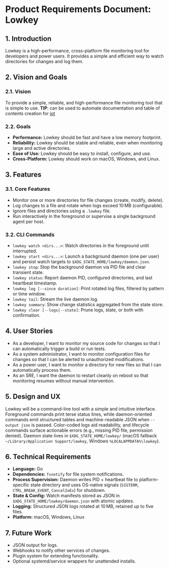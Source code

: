 # Product Requirements Document: Lowkey

## 1. Introduction

Lowkey is a high-performance, cross-platform file monitoring tool for developers and power users. It provides a simple and efficient way to watch directories for changes and log them.

## 2. Vision and Goals

### 2.1. Vision

To provide a simple, reliable, and high-performance file monitoring tool that is simple to use. **TIP**: can be used to automate documentation and table of contents creation for [jot](https://github.com/onedusk/jot)

### 2.2. Goals

*   **Performance:** Lowkey should be fast and have a low memory footprint.
*   **Reliability:** Lowkey should be stable and reliable, even when monitoring large and active directories.
*   **Ease of Use:** Lowkey should be easy to install, configure, and use.
*   **Cross-Platform:** Lowkey should work on macOS, Windows, and Linux.

## 3. Features

### 3.1. Core Features

*   Monitor one or more directories for file changes (create, modify, delete).
*   Log changes to a file and rotate when logs exceed 10 MB (configurable).
*   Ignore files and directories using a `.lowkey` file.
*   Run interactively in the foreground or supervise a single background agent per host.

### 3.2. CLI Commands

*   `lowkey watch <dirs...>`: Watch directories in the foreground until interrupted.
*   `lowkey start <dirs...>`: Launch a background daemon (one per user) and persist watch targets to `$XDG_STATE_HOME/lowkey/daemon.json`.
*   `lowkey stop`: Stop the background daemon via PID file and clear transient state.
*   `lowkey status`: Report daemon PID, configured directories, and last heartbeat timestamp.
*   `lowkey log [--since duration]`: Print rotated log files, filtered by pattern or time window.
*   `lowkey tail`: Stream the live daemon log.
*   `lowkey summary`: Show change statistics aggregated from the state store.
*   `lowkey clear [--logs|--state]`: Prune logs, state, or both with confirmation.

## 4. User Stories

*   As a developer, I want to monitor my source code for changes so that I can automatically trigger a build or run tests.
*   As a system administrator, I want to monitor configuration files for changes so that I can be alerted to unauthorized modifications.
*   As a power user, I want to monitor a directory for new files so that I can automatically process them.
*   As an SRE, I want the daemon to restart cleanly on reboot so that monitoring resumes without manual intervention.

## 5. Design and UX

Lowkey will be a command-line tool with a simple and intuitive interface. Foreground commands print terse status lines, while daemon-oriented commands emit structured tables and machine-readable JSON when `--output json` is passed. Color-coded logs aid readability, and lifecycle commands surface actionable errors (e.g., missing PID file, permission denied). Daemon state lives in `$XDG_STATE_HOME/lowkey/` (macOS fallback `~/Library/Application Support/lowkey`, Windows `%LOCALAPPDATA%\lowkey`).

## 6. Technical Requirements

*   **Language:** Go
*   **Dependencies:** `fsnotify` for file system notifications.
*   **Process Supervision:** Daemon writes PID + heartbeat file to platform-specific state directory and uses OS-native signals (`SIGTERM`, `CTRL_BREAK_EVENT`, `CancelIoEx`) for shutdown.
*   **State & Config:** Watch manifests stored as JSON in `$XDG_STATE_HOME/lowkey/daemon.json` with atomic updates.
*   **Logging:** Structured JSON logs rotated at 10 MB, retained up to five files.
*   **Platform:** macOS, Windows, Linux

## 7. Future Work

*   JSON output for logs.
*   Webhooks to notify other services of changes.
*   Plugin system for extending functionality.
*   Optional systemd/service wrappers for unattended installs.

